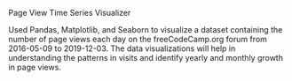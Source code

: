 Page View Time Series Visualizer


Used Pandas, Matplotlib, and Seaborn to visualize a dataset containing the number of page views each day on the freeCodeCamp.org forum from 2016-05-09 to 2019-12-03. The data visualizations will help in understanding the patterns in visits and identify yearly and monthly growth in page views.
